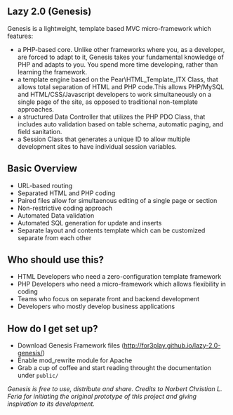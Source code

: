 Lazy 2.0 (Genesis)
---
Genesis is a lightweight, template based MVC micro-framework which features:

* a PHP-based core. Unlike other frameworks where you, as a developer, are forced to adapt to it, Genesis takes your fundamental knowledge of PHP and adapts to you. You spend more time developing, rather than learning the framework.
* a template engine based on the Pear\HTML_Template_ITX Class, that allows total separation of HTML and PHP code.This allows PHP/MySQL and HTML/CSS/Javascript developers to work simultaneously on a single page of the site, as opposed to traditional non-template approaches.
* a structured Data Controller that utilizes the PHP PDO Class, that includes auto validation based on table schema, automatic paging, and field sanitation.
* a Session Class that generates a unique ID to allow multiple development sites to have individual session variables.

Basic Overview
---

* URL-based routing
* Separated HTML and PHP coding
* Paired files allow for simultaenous editing of a single page or section
* Non-restrictive coding approach
* Automated Data validation
* Automated SQL generation for update and inserts
* Separate layout and contents template which can be customized separate from each other

Who should use this?
---

* HTML Developers who need a zero-configuration template framework
* PHP Developers who need a micro-framework which allows flexibility in coding
* Teams who focus on separate front and backend development
* Developers who mostly develop business applications

How do I get set up?
---

* Download Genesis Framework files (http://for3play.github.io/lazy-2.0-genesis/)
* Enable mod_rewrite module for Apache
* Grab a cup of coffee and start reading throught the documentation under `public/`


*Genesis is free to use, distribute and share.
Credits to Norbert Christian L. Feria for initiating the original prototype of this project and giving inspiration to its development.*
